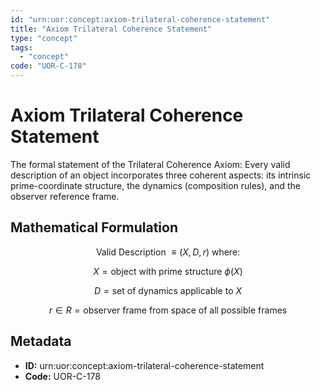 ```yaml
---
id: "urn:uor:concept:axiom-trilateral-coherence-statement"
title: "Axiom Trilateral Coherence Statement"
type: "concept"
tags:
  - "concept"
code: "UOR-C-178"
---
```


# Axiom Trilateral Coherence Statement

The formal statement of the Trilateral Coherence Axiom: Every valid description of an object incorporates three coherent aspects: its intrinsic prime-coordinate structure, the dynamics (composition rules), and the observer reference frame.

## Mathematical Formulation

$$
\text{Valid Description } \equiv (X, D, r) \text{ where:}
$$

$$
X = \text{object with prime structure } \phi(X)
$$

$$
D = \text{set of dynamics applicable to } X
$$

$$
r \in R = \text{observer frame from space of all possible frames}
$$

## Metadata

- **ID:** urn:uor:concept:axiom-trilateral-coherence-statement
- **Code:** UOR-C-178
